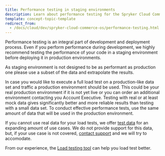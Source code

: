 ```yaml
---
title: Performance testing in staging environments
description: Learn about performance testing for the Spryker Cloud Commerce OS
template: concept-topic-template
redirect_from:
  - /docs/cloud/dev/spryker-cloud-commerce-os/performance-testing.html
---
```


Performance testing is an integral part of development and deployment process. Even if you perform performance during development, we highly recommend testing the performance of your code in a staging environment before deploying it in  production environments.

As staging environment is not designed to be as performant as production one please use a subset of the data and extrapolate the results. 

In case you would like to execute a full load test on a production-like data set and traffic a production environment should be used. This could be your real production environment if it is not yet live or you can order an additional environment contacting you Account Executive. Testing with real or at least mock data gives significantly better and more reliable results than testing with a small data set. To conduct effective performance tests, use the same amount of data that will be used in the production environment. 

If you cannot use real data for your load tests, we offer [test data](https://drive.google.com/drive/folders/1QvwDp2wGz6C4aqGI1O9nK7G9Q_U8UUS-?usp=sharing) for an expanding amount of use cases. We do not provide support for this data, but, if your use case is not covered, [contact support](https://spryker.force.com/support/s/knowledge-center) and we will try to accomodate.

From our experience, the [Load testing tool](https://github.com/spryker-sdk/load-testing) can help you load test better.  
